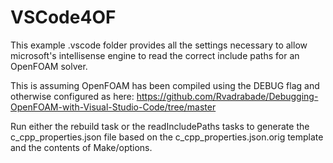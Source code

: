 # VSCode4OF
This example .vscode folder provides all the settings necessary to allow microsoft's intellisense engine to read the correct include paths for an OpenFOAM solver.

This is assuming OpenFOAM has been compiled using the DEBUG flag and otherwise configured as here: https://github.com/Rvadrabade/Debugging-OpenFOAM-with-Visual-Studio-Code/tree/master

Run either the rebuild task or the readIncludePaths tasks to generate the c_cpp_properties.json file based on the c_cpp_properties.json.orig template and the contents of Make/options.
